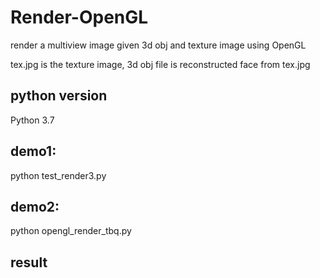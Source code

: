 # Render-OpenGL
render a multiview image given 3d obj and texture image using OpenGL

tex.jpg is the texture image, 3d obj file is reconstructed face from tex.jpg

## python version

Python 3.7
## demo1:

python test_render3.py

## demo2:

python opengl_render_tbq.py


## result

